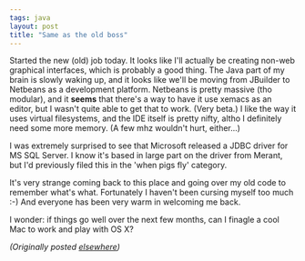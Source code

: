 ```yaml
---
tags: java
layout: post
title: "Same as the old boss"
---
```




<p>Started the new (old) job today. It looks like I'll
actually be creating non-web graphical interfaces, which is
probably a good thing. The Java part of my brain is slowly
waking up, and it looks like we'll be moving from JBuilder
to Netbeans as a development platform. Netbeans is pretty
massive (tho modular), and it <b>seems</b> that there's a
way to have it use  xemacs as an editor, but I wasn't quite
able to get that to work. (Very beta.) I like the way it
uses virtual filesystems, and the IDE itself is pretty
nifty, altho I definitely need some more memory. (A few mhz
wouldn't hurt, either...)

<p>I was extremely surprised to see that Microsoft released
a JDBC driver for MS SQL Server. I know it's based in large
part on the driver from Merant, but I'd previously filed
this in the 'when pigs fly' category.

<p>It's very strange coming back to this place and going
over my old code to remember what's what. Fortunately I
haven't been cursing myself too much :-) And everyone has
been very warm in welcoming me back.

<p>I wonder: if things go well over the next few months, can
I finagle a cool Mac to work and play with OS X?

<p><em>(Originally posted <a href="http://www.advogato.org/person/cwinters/diary.html?start=83">elsewhere</a>)</em></p>


